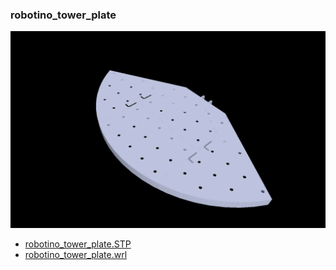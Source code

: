 <!---
 This file is automatically generated by the script 'create_preview_list.py'. Any changes will be lost 
-->

### robotino_tower_plate

![robotino_tower_plate](preview.png)

* [robotino_tower_plate.STP](robotino_tower_plate.STP?raw=true)
* [robotino_tower_plate.wrl](robotino_tower_plate.wrl?raw=true)

